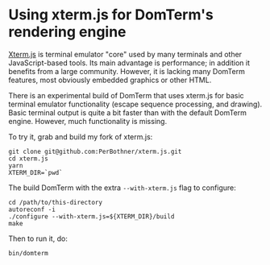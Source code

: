 # Using xterm.js for DomTerm's rendering engine

[Xterm.js](https://xtermjs.org/) is terminal emulator "core"
used by many terminals and other JavaScript-based tools.
Its main advantage is performance; in addition it benefits
from a large community.  However, it is lacking many DomTerm
features, most obviously embedded graphics or other HTML.

There is an experimental build of DomTerm that uses xterm.js
for basic terminal emulator functionality (escape sequence
processing, and drawing).  Basic terminal output is quite
a bit faster than with the default DomTerm engine.  However,
much functionality is missing.

To try it, grab and build my fork of xterm.js:

    git clone git@github.com:PerBothner/xterm.js.git
    cd xterm.js
    yarn
    XTERM_DIR=`pwd`

The build DomTerm with the extra `--with-xterm.js` flag to configure:

    cd /path/to/this-directory
    autoreconf -i
    ./configure --with-xterm.js=${XTERM_DIR}/build
    make

Then to run it, do:

    bin/domterm
